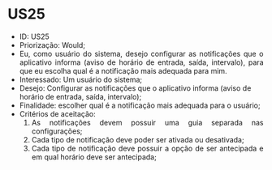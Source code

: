 # US25

<ul>
<li> ID: US25</li>
<li>Priorização: Would;</li>
<li align="justify">Eu, como usuário do sistema, desejo configurar as notificações que o aplicativo informa (aviso de horário de entrada, saída, intervalo), para que eu escolha qual é a notificação mais adequada para mim.</li>
<li>Interessado: Um usuário do sistema;</li>
<li>Desejo: Configurar as notificações que o aplicativo informa (aviso de horário de entrada, saída, intervalo);</li>
<li>Finalidade: escolher qual é a notificação mais adequada para o usuário;</li>
<li align="justify"> Critérios de aceitação:
    <ol>
    <li> As notificações devem possuir uma guia separada nas configurações;</li>
    <li> Cada tipo de notificação deve poder ser ativada ou desativada;</li>
    <li> Cada tipo de notificação deve possuir a opção de ser antecipada e em qual horário deve ser antecipada;</li>
    </ol>

</li>